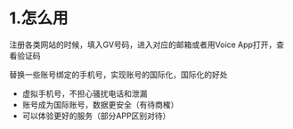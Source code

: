 # 1.怎么用

注册各类网站的时候，填入GV号码，进入对应的邮箱或者用Voice App打开，查看验证码

替换一些账号绑定的手机号，实现账号的国际化，国际化的好处

* &#x20;虚拟手机号，不担心骚扰电话和泄漏
* 账号成为国际账号，数据更安全（有待商榷）
* 可以体验更好的服务（部分APP区别对待）

